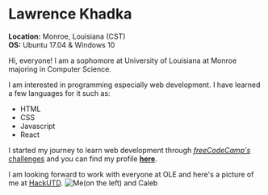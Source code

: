 # Lawrence Khadka

**Location:** Monroe, Louisiana (CST)  
**OS:** Ubuntu 17.04 & Windows 10

Hi, everyone! I am a sophomore at University of Louisiana at Monroe majoring in Computer Science.

I am interested in programming especially web development. I have learned a few languages for it such as:
 * HTML
 * CSS
 * Javascript
 * React
 
I started my journey to learn web development through [_freeCodeCamp's_ challenges](https://www.freecodecamp.com) and you can find my profile [**here**](https://www.freecodecamp.com/lkhadka).
 
I am looking forward to work with everyone at OLE and here's a picture of me at [HackUTD](http://hackutd.co/).
![Me(on the left) and Caleb](https://scontent-dft4-2.xx.fbcdn.net/v/t1.0-9/17190698_1401481343235873_5139037730903466408_n.jpg?oh=0b31ad884e5d0bb630236df301514873&oe=59E429AF)
